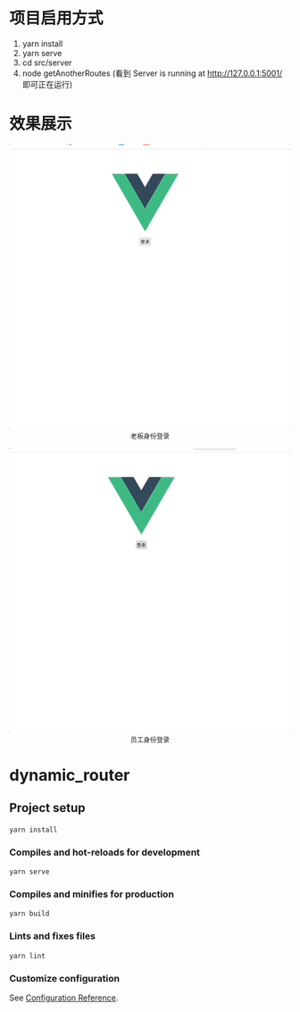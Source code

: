 # 项目启用方式

1. yarn install
2. yarn serve
3. cd src/server
4. node getAnotherRoutes (看到 Server is running at http://127.0.0.1:5001/ 即可正在运行)

# 效果展示

<p align='center'>
<img src="./public/bossLogin.gif" /> <br>
<small> 老板身份登录 </small>
</p>

<p align='center'>
<img src="./public/staff.gif" /><br>
<small> 员工身份登录 </small>
</p>

# dynamic_router

## Project setup

```
yarn install
```

### Compiles and hot-reloads for development

```
yarn serve
```

### Compiles and minifies for production

```
yarn build
```

### Lints and fixes files

```
yarn lint
```

### Customize configuration

See [Configuration Reference](https://cli.vuejs.org/config/).

